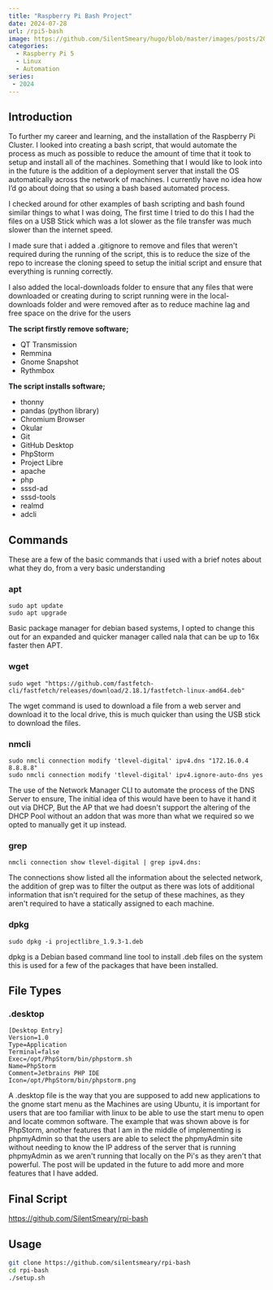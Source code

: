 ```yaml
---
title: "Raspberry Pi Bash Project"
date: 2024-07-28
url: /rpi5-bash 
image: https://github.com/SilentSmeary/hugo/blob/master/images/posts/2024/raspberry-pi-5.png?raw=true
categories:
  - Raspberry Pi 5
  - Linux
  - Automation
series:
 - 2024 
---
```

## Introduction
To further my career and learning, and the installation of the Raspberry Pi Cluster. I looked into creating a bash script, that would automate the process as much as possible to reduce the amount of time that it took to setup and install all of the machines. Something that I would like to look into in the future is the addition of a deployment server that install the OS automatically across the network of machines. I currently have no idea how I’d go about doing that so using a bash based automated process.

I checked around for other examples of bash scripting and bash found similar things to what I was doing, The first time I tried to do this I had the files on a USB Stick which was a lot slower as the file transfer was much slower than the internet speed.

I made sure that i added a .gitignore to remove and files that weren't required during the running of the script, this is to reduce the size of the repo to increase the cloning speed to setup the initial script and ensure that everything is running correctly.

I also added the local-downloads folder to ensure that any files that were downloaded or creating during to script running were in the local-downloads folder and were removed after as to reduce machine lag and free space on the drive for the users

**The script firstly remove software;**
- QT Transmission
- Remmina
- Gnome Snapshot
- Rythmbox

**The script installs software;** 
- thonny
- pandas (python library)
- Chromium Browser
- Okular
- Git
- GitHub Desktop
- PhpStorm
- Project Libre
- apache
- php
- sssd-ad
- sssd-tools
- realmd
- adcli

## Commands
These are a few of the basic commands that i used with a brief notes about what they do, from a very basic understanding

### apt
```
sudo apt update
sudo apt upgrade
```
Basic package manager for debian based systems, I opted to change this out for an expanded and quicker manager called nala that can be up to 16x faster then APT.

### wget
```
sudo wget "https://github.com/fastfetch-cli/fastfetch/releases/download/2.18.1/fastfetch-linux-amd64.deb"
```
The wget command is used to download a file from a web server and download it to the local drive, this is much quicker than using the USB stick to download the files.

### nmcli
```
sudo nmcli connection modify 'tlevel-digital' ipv4.dns "172.16.0.4 8.8.8.8"
sudo nmcli connection modify 'tlevel-digital' ipv4.ignore-auto-dns yes
```
The use of the Network Manager CLI to automate the process of the DNS Server to ensure, The initial idea of this would have been to have it hand it out via DHCP, But the AP that we had doesn't support the altering of the DHCP Pool without an addon that was more than what we required so we opted to manually get it up instead.

### grep
```
nmcli connection show tlevel-digital | grep ipv4.dns:
```
The connections show listed all the information about the selected network, the addition of grep was to filter the output as there was lots of additional information that isn't required for the setup of these machines, as they aren't required to have a statically assigned to each machine.

### dpkg
```
sudo dpkg -i projectlibre_1.9.3-1.deb
```
dpkg is a Debian based command line tool to install .deb files on the system this is used for a few of the packages that have been installed.

## File Types
### .desktop
```
[Desktop Entry]
Version=1.0
Type=Application
Terminal=false
Exec=/opt/PhpStorm/bin/phpstorm.sh
Name=PhpStorm
Comment=Jetbrains PHP IDE
Icon=/opt/PhpStorm/bin/phpstorm.png
```
A .desktop file is the way that you are supposed to add new applications to the gnome start menu as the Machines are using Ubuntu, it is important for users that are too familiar with linux to be able to use the start menu to open and locate common software. The example that was shown above is for PhpStorm, another features that I am in the middle of implementing is phpmyAdmin so that the users are able to select the phpmyAdmin site without needing to know the IP address of the server that is running phpmyAdmin as we aren't running that locally on the Pi's as they aren't that powerful. The post will be updated in the future to add more and more features that I have added.

## Final Script
https://github.com/SilentSmeary/rpi-bash

## Usage
```sh
git clone https://github.com/silentsmeary/rpi-bash
cd rpi-bash
./setup.sh
```